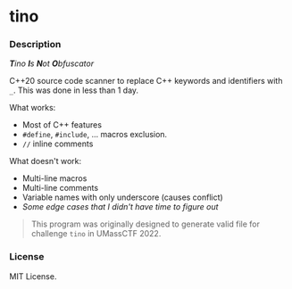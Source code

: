 # tino

### Description

_**T**ino **I**s **N**ot **O**bfuscator_

C++20 source code scanner to replace C++ keywords and identifiers with `_`. This was done in less than 1 day.

What works:

- Most of C++ features
- `#define`, `#include`, ... macros exclusion.
- `//` inline comments

What doesn't work:

- Multi-line macros
- Multi-line comments
- Variable names with only underscore (causes conflict)
- _Some edge cases that I didn't have time to figure out_


> This program was originally designed to generate valid file for challenge `tino` in UMassCTF 2022.

### License

MIT License.
